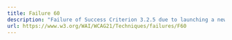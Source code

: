 ```yaml
---
title: Failure 60
description: "Failure of Success Criterion 3.2.5 due to launching a new window when a user enters text into an input field"
url: https://www.w3.org/WAI/WCAG21/Techniques/failures/F60
---
```

